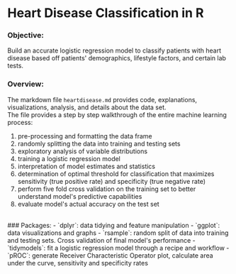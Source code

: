 # Heart Disease Classification in R
### Objective: 
Build an accurate logistic regression model to classify patients with heart disease based off patients' demographics, lifestyle factors, and certain lab tests. 
<br>
### Overview:
The markdown file `heartdisease.md` provides code, explanations, visualizations, analysis, and details about the data set. <br> 
The file provides a step by step walkthrough of the entire machine learning process:
 1. pre-processing and formatting the data frame
 2. randomly splitting the data into training and testing sets
 3. exploratory analysis of variable distributions
 4. training a logistic regression model
 5. interpretation of model estimates and statistics
 6. determination of optimal threshold for classification that maximizes sensitivity (true positive rate) and specificity (true negative rate) 
 7. perform five fold cross validation on the training set to better understand model's predictive capabilities 
 8. evaluate model's actual accuracy on the test set 
<br>
### Packages:
- `dplyr`: data tidying and feature manipulation 
- `ggplot`: data visualizations and graphs 
- `rsample`: random split of data into training and testing sets. Cross validation of final model's performance 
- `tidymodels`: fit a logistic regression model through a recipe and workflow 
- `pROC`: generate Receiver Characteristic Operator plot, calculate area under the curve, sensitivity and specificity rates 

